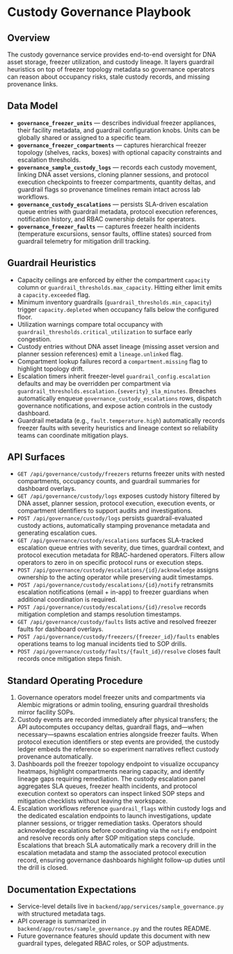 # Custody Governance Playbook

## Overview
The custody governance service provides end-to-end oversight for DNA asset storage, freezer utilization, and custody lineage. It layers guardrail heuristics on top of freezer topology metadata so governance operators can reason about occupancy risks, stale custody records, and missing provenance links.

## Data Model
- **`governance_freezer_units`** — describes individual freezer appliances, their facility metadata, and guardrail configuration knobs. Units can be globally shared or assigned to a specific team.
- **`governance_freezer_compartments`** — captures hierarchical freezer topology (shelves, racks, boxes) with optional capacity constraints and escalation thresholds.
- **`governance_sample_custody_logs`** — records each custody movement, linking DNA asset versions, cloning planner sessions, and protocol execution checkpoints to freezer compartments, quantity deltas, and guardrail flags so provenance timelines remain intact across lab workflows.
- **`governance_custody_escalations`** — persists SLA-driven escalation queue entries with guardrail metadata, protocol execution references, notification history, and RBAC ownership details for operators.
- **`governance_freezer_faults`** — captures freezer health incidents (temperature excursions, sensor faults, offline states) sourced from guardrail telemetry for mitigation drill tracking.

## Guardrail Heuristics
- Capacity ceilings are enforced by either the compartment `capacity` column or `guardrail_thresholds.max_capacity`. Hitting either limit emits a `capacity.exceeded` flag.
- Minimum inventory guardrails (`guardrail_thresholds.min_capacity`) trigger `capacity.depleted` when occupancy falls below the configured floor.
- Utilization warnings compare total occupancy with `guardrail_thresholds.critical_utilization` to surface early congestion.
- Custody entries without DNA asset lineage (missing asset version and planner session references) emit a `lineage.unlinked` flag.
- Compartment lookup failures record a `compartment.missing` flag to highlight topology drift.
- Escalation timers inherit freezer-level `guardrail_config.escalation` defaults and may be overridden per compartment via `guardrail_thresholds.escalation.{severity}_sla_minutes`. Breaches automatically enqueue `governance_custody_escalations` rows, dispatch governance notifications, and expose action controls in the custody dashboard.
- Guardrail metadata (e.g., `fault.temperature.high`) automatically records freezer faults with severity heuristics and lineage context so reliability teams can coordinate mitigation plays.

## API Surfaces
- `GET /api/governance/custody/freezers` returns freezer units with nested compartments, occupancy counts, and guardrail summaries for dashboard overlays.
- `GET /api/governance/custody/logs` exposes custody history filtered by DNA asset, planner session, protocol execution, execution events, or compartment identifiers to support audits and investigations.
- `POST /api/governance/custody/logs` persists guardrail-evaluated custody actions, automatically stamping provenance metadata and generating escalation cues.
- `GET /api/governance/custody/escalations` surfaces SLA-tracked escalation queue entries with severity, due times, guardrail context, and protocol execution metadata for RBAC-hardened operators. Filters allow operators to zero in on specific protocol runs or execution steps.
- `POST /api/governance/custody/escalations/{id}/acknowledge` assigns ownership to the acting operator while preserving audit timestamps.
- `POST /api/governance/custody/escalations/{id}/notify` retransmits escalation notifications (email + in-app) to freezer guardians when additional coordination is required.
- `POST /api/governance/custody/escalations/{id}/resolve` records mitigation completion and stamps resolution timestamps.
- `GET /api/governance/custody/faults` lists active and resolved freezer faults for dashboard overlays.
- `POST /api/governance/custody/freezers/{freezer_id}/faults` enables operations teams to log manual incidents tied to SOP drills.
- `POST /api/governance/custody/faults/{fault_id}/resolve` closes fault records once mitigation steps finish.

## Standard Operating Procedure
1. Governance operators model freezer units and compartments via Alembic migrations or admin tooling, ensuring guardrail thresholds mirror facility SOPs.
2. Custody events are recorded immediately after physical transfers; the API autocomputes occupancy deltas, guardrail flags, and—when necessary—spawns escalation entries alongside freezer faults. When protocol execution identifiers or step events are provided, the custody ledger embeds the reference so experiment narratives reflect custody provenance automatically.
3. Dashboards poll the freezer topology endpoint to visualize occupancy heatmaps, highlight compartments nearing capacity, and identify lineage gaps requiring remediation. The custody escalation panel aggregates SLA queues, freezer health incidents, and protocol execution context so operators can inspect linked SOP steps and mitigation checklists without leaving the workspace.
4. Escalation workflows reference `guardrail_flags` within custody logs and the dedicated escalation endpoints to launch investigations, update planner sessions, or trigger remediation tasks. Operators should acknowledge escalations before coordinating via the `notify` endpoint and resolve records only after SOP mitigation steps conclude. Escalations that breach SLA automatically mark a recovery drill in the escalation metadata and stamp the associated protocol execution record, ensuring governance dashboards highlight follow-up duties until the drill is closed.

## Documentation Expectations
- Service-level details live in `backend/app/services/sample_governance.py` with structured metadata tags.
- API coverage is summarized in `backend/app/routes/sample_governance.py` and the routes README.
- Future governance features should update this document with new guardrail types, delegated RBAC roles, or SOP adjustments.
